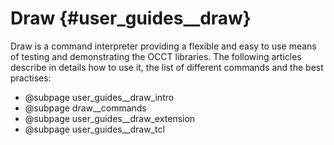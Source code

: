 Draw  {#user_guides__draw}
====
Draw is a command interpreter providing a flexible and easy to use means of testing and demonstrating the OCCT libraries.
The following articles describe in details how to use it, the list of different commands and the best practises: 

* @subpage user_guides__draw_intro
* @subpage draw__commands
* @subpage user_guides__draw_extension
* @subpage user_guides__draw_tcl
